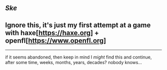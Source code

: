 *Ske*
----
**Ignore this, it's just my first attempt at a game with haxe[https://haxe.org] + openfl[https://www.openfl.org]**
----
----
if it seems abandoned, then keep in mind I *might* find this and continue, after some time, weeks, months, years, decades? nobody knows...
